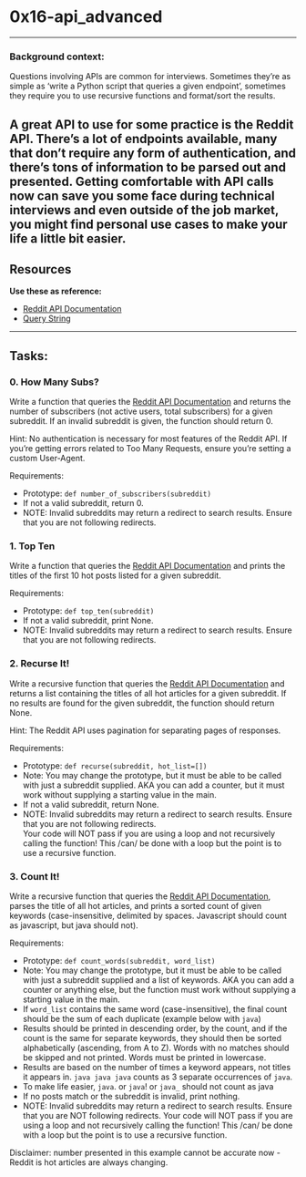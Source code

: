 # 0x16-api_advanced
---

### Background context:

Questions involving APIs are common for interviews. Sometimes they’re as simple as ‘write a Python script that queries a given endpoint’, sometimes they require you to use recursive functions and format/sort the results.

A great API to use for some practice is the Reddit API. There’s a lot of endpoints available, many that don’t require any form of authentication, and there’s tons of information to be parsed out and presented. Getting comfortable with API calls now can save you some face during technical interviews and even outside of the job market, you might find personal use cases to make your life a little bit easier.
---

## Resources
**Use these as reference:**
- [Reddit API Documentation](https://www.reddit.com/dev/api/)
- [Query String](https://en.wikipedia.org/wiki/Query_string)
---

## Tasks:
### 0. How Many Subs?
Write a function that queries the [Reddit API Documentation](https://www.reddit.com/dev/api/) and returns the number of subscribers (not active users, total subscribers) for a given subreddit. If an invalid subreddit is given, the function should return 0.

Hint: No authentication is necessary for most features of the Reddit API. If you’re getting errors related to Too Many Requests, ensure you’re setting a custom User-Agent.

Requirements:
- Prototype: `def number_of_subscribers(subreddit)`
- If not a valid subreddit, return 0.
- NOTE: Invalid subreddits may return a redirect to search results. Ensure that you are not following redirects.

### 1. Top Ten
Write a function that queries the [Reddit API Documentation](https://www.reddit.com/dev/api/) and prints the titles of the first 10 hot posts listed for a given subreddit.

Requirements:

- Prototype: `def top_ten(subreddit)`
- If not a valid subreddit, print None.
- NOTE: Invalid subreddits may return a redirect to search results. Ensure that you are not following redirects.

### 2. Recurse It!
Write a recursive function that queries the [Reddit API Documentation](https://www.reddit.com/dev/api/) and returns a list containing the titles of all hot articles for a given subreddit. If no results are found for the given subreddit, the function should return None.

Hint: The Reddit API uses pagination for separating pages of responses.

Requirements:

* Prototype: `def recurse(subreddit, hot_list=[])`
* Note: You may change the prototype, but it must be able to be called with just a subreddit supplied. AKA you can add a counter, but it must work without supplying a starting value in the main.
* If not a valid subreddit, return None.
* NOTE: Invalid subreddits may return a redirect to search results. Ensure that you are not following redirects.  
Your code will NOT pass if you are using a loop and not recursively calling the function! This /can/ be done with a loop but the point is to use a recursive function.

### 3. Count It!
Write a recursive function that queries the [Reddit API Documentation](https://www.reddit.com/dev/api/), parses the title of all hot articles, and prints a sorted count of given keywords (case-insensitive, delimited by spaces. Javascript should count as javascript, but java should not).

Requirements:

- Prototype: `def count_words(subreddit, word_list)`
- Note: You may change the prototype, but it must be able to be called with just a subreddit supplied and a list of keywords. AKA you can add a counter or anything else, but the function must work without supplying a starting value in the main.
- If `word_list` contains the same word (case-insensitive), the final count should be the sum of each duplicate (example below with `java`)
- Results should be printed in descending order, by the count, and if the count is the same for separate keywords, they should then be sorted alphabetically (ascending, from A to Z). Words with no matches should be skipped and not printed. Words must be printed in lowercase.
- Results are based on the number of times a keyword appears, not titles it appears in. `java java java` counts as 3 separate occurrences of `java`.
- To make life easier, `java`. or `java`! or `java_` should not count as java
- If no posts match or the subreddit is invalid, print nothing.
- NOTE: Invalid subreddits may return a redirect to search results. Ensure that you are NOT following redirects.
Your code will NOT pass if you are using a loop and not recursively calling the function! This /can/ be done with a loop but the point is to use a recursive function.

Disclaimer: number presented in this example cannot be accurate now - Reddit is hot articles are always changing.